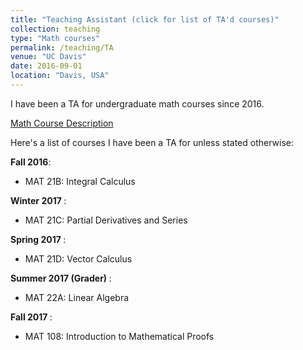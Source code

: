 ```yaml
---
title: "Teaching Assistant (click for list of TA'd courses)"
collection: teaching
type: "Math courses"
permalink: /teaching/TA
venue: "UC Davis"
date: 2016-09-01
location: "Davis, USA"
---
```


I have been a TA for undergraduate math courses since 2016. 

<a href="https://www.math.ucdavis.edu/courses/syllabi/">Math Course Description</a>

Here's a list of courses I have been a TA for unless stated otherwise:

<b>Fall 2016</b>: 
  * MAT 21B: Integral Calculus
  
<b>Winter 2017 </b>:
  * MAT 21C: Partial Derivatives and Series
  
<b> Spring 2017 </b>:
  * MAT 21D: Vector Calculus 
  
<b> Summer 2017 (Grader) </b>:
  * MAT 22A: Linear Algebra
  
<b> Fall 2017 </b>:
  * MAT 108: Introduction to Mathematical Proofs


